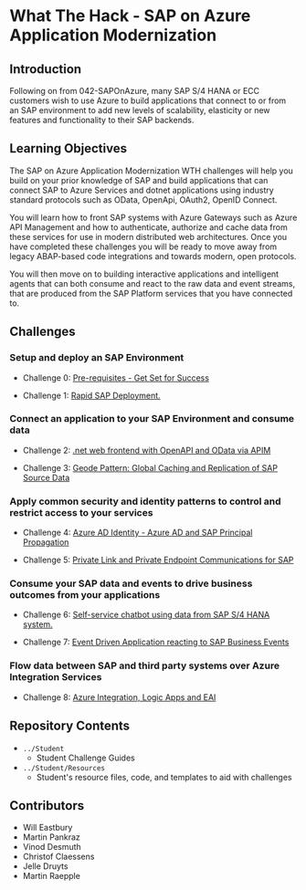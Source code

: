 # What The Hack - SAP on Azure Application Modernization

## Introduction 

Following on from 042-SAPOnAzure, many SAP S/4 HANA or ECC customers wish to use Azure to build applications that connect to or from an SAP environment to add new levels of scalability, elasticity or new features and functionality to their SAP backends. 

## Learning Objectives

The SAP on Azure Application Modernization WTH challenges will help you build on your prior knowledge of SAP and build applications that can connect SAP to Azure Services and dotnet applications using industry standard protocols such as OData, OpenApi, OAuth2, OpenID Connect. 

You will learn how to front SAP systems with Azure Gateways such as Azure API Management and how to authenticate, authorize and cache data from these services for use in modern distributed web architectures. Once you have completed these challenges you will be ready to move away from legacy ABAP-based code integrations and towards modern, open protocols.

You will then move on to building interactive applications and intelligent agents that can both consume and react to the raw data and event streams, that are produced from the SAP Platform services that you have connected to. 

## Challenges

### Setup and deploy an SAP Environment

- Challenge 0: [Pre-requisites - Get Set for Success](Student/00-prereqs.md)

- Challenge 1: [Rapid SAP Deployment.](Student/01-SAP-Auto-Deployment.md)

### Connect an application to your SAP Environment and consume data

- Challenge 2: [.net web frontend with OpenAPI and OData via APIM](Student/02-OpenAPIAndOdata.md)

- Challenge 3: [Geode Pattern: Global Caching and Replication of SAP Source Data](Student/03-GeodePattern.md)

### Apply common security and identity patterns to control and restrict access to your services

- Challenge 4: [Azure AD Identity - Azure AD and SAP Principal Propagation](Student/04-AzureADPrincipalPropagation.md)

- Challenge 5: [Private Link and Private Endpoint Communications for SAP](Student/05-PrivateLink.md)

### Consume your SAP data and events to drive business outcomes from your applications

- Challenge 6: [Self-service chatbot using data from SAP S/4 HANA system.](Student/06-Chatbot.md)

- Challenge 7: [Event Driven Application reacting to SAP Business Events](Student/07-EventDriven.md)

### Flow data between SAP and third party systems over Azure Integration Services

- Challenge 8: [Azure Integration, Logic Apps and EAI](Student/08-IntegrationWithAIS.md)

## Repository Contents
- `../Student`
  - Student Challenge Guides
- `../Student/Resources`
  - Student's resource files, code, and templates to aid with challenges

## Contributors
- Will Eastbury
- Martin Pankraz
- Vinod Desmuth
- Christof Claessens
- Jelle Druyts
- Martin Raepple
